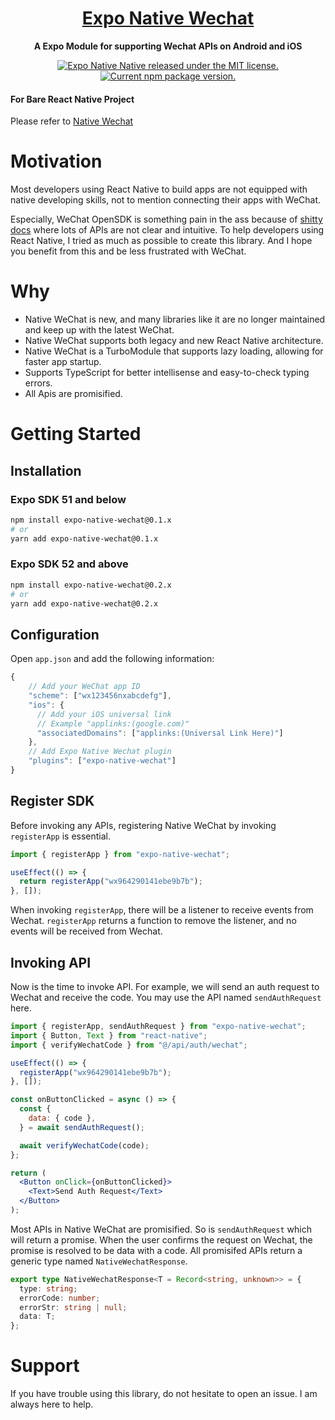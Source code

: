 <h1 align="center">
  <a href="https://native-wechat.hector.im/">
    Expo Native Wechat
  </a>
</h1>

<p align="center">
  <strong>A Expo Module for supporting Wechat APIs on Android and iOS</strong>
</p>

<p align="center">
  <a href="https://github.com/Hector-Chong/expo-native-wechat/blob/HEAD/LICENSE">
    <img src="https://img.shields.io/badge/license-MIT-blue.svg" alt="Expo Native Native released under the MIT license." />
  </a>
  <a href="https://www.npmjs.org/package/expo-native-wechat">
    <img src="https://img.shields.io/npm/v/expo-native-wechat?color=brightgreen&label=npm%20package" alt="Current npm package version." />
  </a>
</p>

#### For Bare React Native Project

Please refer to [Native Wechat](https://github.com/Hector-Chong/native-wechat)

# Motivation

Most developers using React Native to build apps are not equipped with native developing skills, not to mention connecting their apps with WeChat.

Especially, WeChat OpenSDK is something pain in the ass because of [shitty docs](https://developers.weixin.qq.com/doc/oplatform/Mobile_App/Access_Guide/iOS.html) where lots of APIs are not clear and intuitive. To help developers using React Native, I tried as much as possible to create this library. And I hope you benefit from this and be less frustrated with WeChat.

# Why

- Native WeChat is new, and many libraries like it are no longer maintained and keep up with the latest WeChat.
- Native WeChat supports both legacy and new React Native architecture.
- Native WeChat is a TurboModule that supports lazy loading, allowing for faster app startup.
- Supports TypeScript for better intellisense and easy-to-check typing errors.
- All Apis are promisified.

# Getting Started

## Installation

### Expo SDK 51 and below

```bash
npm install expo-native-wechat@0.1.x
# or
yarn add expo-native-wechat@0.1.x
```

### Expo SDK 52 and above

```bash
npm install expo-native-wechat@0.2.x
# or
yarn add expo-native-wechat@0.2.x
```

## Configuration

Open `app.json` and add the following information:

```js
{
    // Add your WeChat app ID
    "scheme": ["wx123456nxabcdefg"],
    "ios": {
      // Add your iOS universal link
      // Example "applinks:(google.com)"
      "associatedDomains": ["applinks:(Universal Link Here)"]
    },
    // Add Expo Native Wechat plugin
    "plugins": ["expo-native-wechat"]
}
```

## Register SDK

Before invoking any APIs, registering Native WeChat by invoking `registerApp` is essential.

```typescript
import { registerApp } from "expo-native-wechat";

useEffect(() => {
  return registerApp("wx964290141ebe9b7b");
}, []);
```

When invoking `registerApp`, there will be a listener to receive events from Wechat. `registerApp` returns a function to remove the listener, and no events will be received from Wechat.

## Invoking API

Now is the time to invoke API. For example, we will send an auth request to Wechat and receive the code. You may use the API named `sendAuthRequest` here.

```jsx
import { registerApp, sendAuthRequest } from "expo-native-wechat";
import { Button, Text } from "react-native";
import { verifyWechatCode } from "@/api/auth/wechat";

useEffect(() => {
  registerApp("wx964290141ebe9b7b");
}, []);

const onButtonClicked = async () => {
  const {
    data: { code },
  } = await sendAuthRequest();

  await verifyWechatCode(code);
};

return (
  <Button onClick={onButtonClicked}>
    <Text>Send Auth Request</Text>
  </Button>
);
```

Most APIs in Native WeChat are promisified. So is `sendAuthRequest` which will return a promise. When the user confirms the request on Wechat, the promise is resolved to be data with a code. All promisifed APIs return a generic type named `NativeWechatResponse`.

```typescript
export type NativeWechatResponse<T = Record<string, unknown>> = {
  type: string;
  errorCode: number;
  errorStr: string | null;
  data: T;
};
```

# Support

If you have trouble using this library, do not hesitate to open an issue. I am always here to help.
